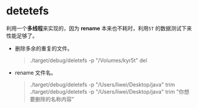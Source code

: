 # detetefs
利用一个**多线程**来实现的，因为 **rename** 本来也不耗时，利用`5T` 的数据测试下来性能足够了。

- 删除多余的重复的文件。
  > ./target/debug/deletefs -p "/Volumes/kyr5t" del
- rename 文件名。
  > ./target/debug/deletefs -p "/Users/liwei/Desktop/java" trim
  > ./target/debug/deletefs -p "/Users/liwei/Desktop/java" trim "你想要删除的名称内容"
